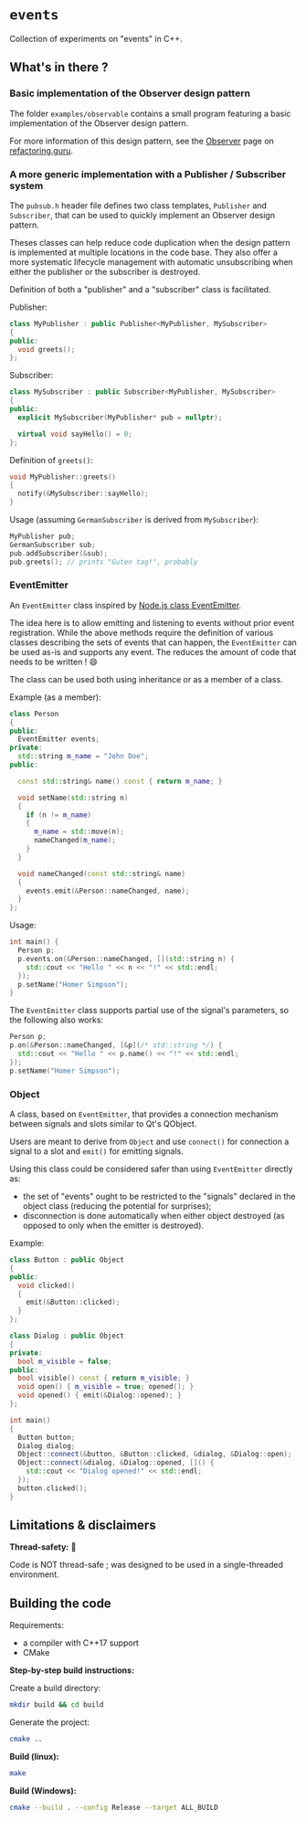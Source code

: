 
# `events`

Collection of experiments on "events" in C++.

## What's in there ?

### Basic implementation of the Observer design pattern

The folder `examples/observable` contains a small program featuring a basic 
implementation of the Observer design pattern.

For more information of this design pattern, see the [Observer](https://refactoring.guru/design-patterns/observer) 
page on [refactoring.guru](https://refactoring.guru).

### A more generic implementation with a Publisher / Subscriber system

The `pubsub.h` header file defines two class templates, `Publisher` and `Subscriber`, 
that can be used to quickly implement an Observer design pattern.

Theses classes can help reduce code duplication when the design pattern is implemented 
at multiple locations in the code base.
They also offer a more systematic lifecycle management with automatic unsubscribing 
when either the publisher or the subscriber is destroyed.

Definition of both a "publisher" and a "subscriber" class is facilitated.

Publisher:

```cpp
class MyPublisher : public Publisher<MyPublisher, MySubscriber>
{
public:
  void greets();
};
```

Subscriber:

```cpp
class MySubscriber : public Subscriber<MyPublisher, MySubscriber>
{
public:
  explicit MySubscriber(MyPublisher* pub = nullptr);

  virtual void sayHello() = 0;
};
```

Definition of `greets()`:

```cpp
void MyPublisher::greets()
{
  notify(&MySubscriber::sayHello);
}
```

Usage (assuming `GermanSubscriber` is derived from `MySubscriber`):

```cpp
MyPublisher pub;
GermanSubscriber sub;
pub.addSubscriber(&sub);
pub.greets(); // prints "Guten tag!", probably
```

### EventEmitter

An `EventEmitter` class inspired by [Node.js class EventEmitter](https://nodejs.org/api/events.html#class-eventemitter).

The idea here is to allow emitting and listening to events without prior event registration.
While the above methods require the definition of various classes describing the sets 
of events that can happen, the `EventEmitter` can be used as-is and supports any event.
The reduces the amount of code that needs to be written ! 😄 

The class can be used both using inheritance or as a member of a class.

Example (as a member):

```cpp
class Person
{
public:
  EventEmitter events;
private:
  std::string m_name = "John Doe";
public:

  const std::string& name() const { return m_name; }

  void setName(std::string n)
  {
    if (n != m_name)
    {
      m_name = std::move(n);
      nameChanged(m_name);
    }
  }

  void nameChanged(const std::string& name)
  {
    events.emit(&Person::nameChanged, name);
  }
};
```

Usage:

```cpp
int main() {
  Person p;
  p.events.on(&Person::nameChanged, [](std::string n) {
    std::cout << "Hello " << n << "!" << std::endl;
  });
  p.setName("Homer Simpson");
}
```

The `EventEmitter` class supports partial use of the signal's parameters, so the following
also works:

```cpp
Person p;
p.on(&Person::nameChanged, [&p](/* std::string */) {
  std::cout << "Hello " << p.name() << "!" << std::endl;
});
p.setName("Homer Simpson");
```

### Object

A class, based on `EventEmitter`, that provides a connection mechanism between signals and slots 
similar to Qt's QObject.

Users are meant to derive from `Object` and use `connect()` for connection a signal
to a slot and `emit()` for emitting signals.

Using this class could be considered safer than using `EventEmitter` directly as:
- the set of "events" ought to be restricted to the "signals" declared in the object class 
  (reducing the potential for surprises);
- disconnection is done automatically when either object destroyed 
  (as opposed to only when the emitter is destroyed).

Example:

```cpp
class Button : public Object
{
public:
  void clicked()
  {
    emit(&Button::clicked);
  }
};

class Dialog : public Object
{
private:
  bool m_visible = false;
public:
  bool visible() const { return m_visible; }
  void open() { m_visible = true; opened(); }
  void opened() { emit(&Dialog::opened); }
};

int main()
{
  Button button;
  Dialog dialog;
  Object::connect(&button, &Button::clicked, &dialog, &Dialog::open);
  Object::connect(&dialog, &Dialog::opened, []() {
    std::cout << "Dialog opened!" << std::endl;
  });
  button.clicked();
}
```

## Limitations & disclaimers

**Thread-safety:** 🧶

Code is NOT thread-safe ; was designed to be used in a single-threaded environment. 

## Building the code

Requirements:
- a compiler with C++17 support
- CMake

**Step-by-step build instructions:**

Create a build directory:

```bash
mkdir build && cd build
```

Generate the project:

```bash
cmake ..
```

**Build (linux):**

```bash
make
```

**Build (Windows):**

```bash
cmake --build . --config Release --target ALL_BUILD
```
